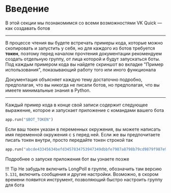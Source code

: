 # Введение

В этой секции мы познакомимся со всеми возможностями VK Quick — как создавать ботов

***

В процессе чтения вы будете встречать примеры кода, которые можно скопировать и запустить у себя, но для каждого из ботов требуется __токен__, поэтому перед началом прочтения документации рекомендуем создать отдельную группу, от лица которой и будут запускаться боты. Под каждым примером кода вы найдете скриншот во вкладке "Пример использования", показывающий работу того или иного функционала

Документация объясняет каждую тему достаточно подробно, предполагая, что вы никогда не писали ботов, но предполагая, что вы имеете минимальные знания в Python.

***
Каждый пример кода в конце свой записи содержит следующее выражение, которое и запускает приложение с командами вашего бота
```python
app.run("$BOT_TOKEN")
```

Если ваш токен указан в переменных окружения, вы можете написать имя переменной окружения с `$` перед ней. Если же вы предпочитаете писать токен внутри, просто передайте токен строкой так

```python
app.run("abcde43345634befd3457834753947349dbbfe7987a8798b79cd9879f987e98")
```

Подробнее о запуске приложения бот вы узнаете позже


!!! Tip
    Не забудьте включить LongPoll в группе, обозначить там версию `5.131`, включить сообщения и другие настройки. Возможно, в скором времени появится инструмент, позволяющий быстро настроить группу для бота
    


